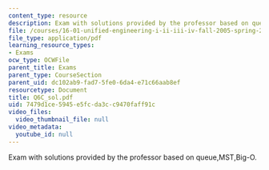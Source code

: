 ```yaml
---
content_type: resource
description: Exam with solutions provided by the professor based on queue,MST,Big-O.
file: /courses/16-01-unified-engineering-i-ii-iii-iv-fall-2005-spring-2006/7479d1ce5945e5fcda3cc9470faff91c_Q6C_sol.pdf
file_type: application/pdf
learning_resource_types:
- Exams
ocw_type: OCWFile
parent_title: Exams
parent_type: CourseSection
parent_uid: dc102ab9-fad7-5fe0-6da4-e71c66aab8ef
resourcetype: Document
title: Q6C_sol.pdf
uid: 7479d1ce-5945-e5fc-da3c-c9470faff91c
video_files:
  video_thumbnail_file: null
video_metadata:
  youtube_id: null
---
```

Exam with solutions provided by the professor based on queue,MST,Big-O.